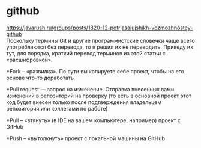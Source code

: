 # github

https://javarush.ru/groups/posts/1820-12-potrjasajujshikh-vozmozhnostey-github  
Поскольку термины Git и другие программистские словечки чаще всего употребляются без перевода, то я решил их не переводить. Приведу их тут, для порядка, краткий перевод терминов из этой статьи с «расшифровкой».  

*Fork – «развилка». По сути вы копируете себе проект, чтобы на его основе что-то доработать  

*Pull request — запрос на изменение. Отправка внесенных вами изменений в репозиторий на проверку (то есть в основной проект этот код будет внесен только после подтверждения владельцем репозитория или коллегами по работе)  

*Pull – «втянуть» (в IDE на вашем компьютере, например) проект с GitHub  

*Push – «вытолкнуть» проект c локальной машины на GitHub  
